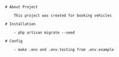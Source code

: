     # About Project
    
        This project was created for booking vehicles        
   
    # Installation
    
        - php artisan migrate --seed
      
    # Config
    
        - make .env and .env.testing from .env.example
    